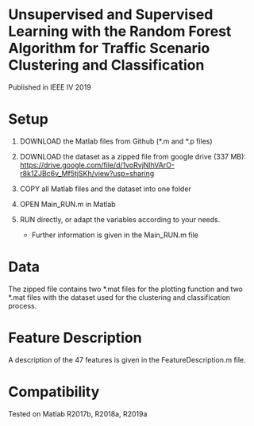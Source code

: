 # Unsupervised and Supervised Learning with the Random Forest Algorithm for Traffic Scenario Clustering and Classification
Published in IEEE IV 2019

# Setup

1. DOWNLOAD the Matlab files from Github (*.m and *.p files)

2. DOWNLOAD the dataset as a zipped file from google drive (337 MB):<br/>
https://drive.google.com/file/d/1voRvjNlhVArO-r8k1ZJBc6v_Mf5tjSKh/view?usp=sharing

3. COPY all Matlab files and the dataset into one folder

4. OPEN Main_RUN.m in Matlab

5. RUN directly, or adapt the variables according to your needs.
      - Further information is given in the Main_RUN.m file

# Data

The zipped file contains two *.mat files for the plotting function and two *.mat files with the dataset used for the clustering and classification process.

# Feature Description

A description of the 47 features is given in the FeatureDescription.m file.

# Compatibility

Tested on Matlab R2017b, R2018a, R2019a
